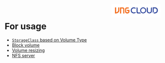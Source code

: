 <div style="float: right;"><img src="../../images/01.png" width="160px" /></div><br>


# For usage
- [`StorageClass` based on Volume Type](example/volume-type.md)
- [Block volume](example/block-volume.md)
- [Volume resizing](example/volume-resizing.md)
- [NFS server](example/nfs-server.md)